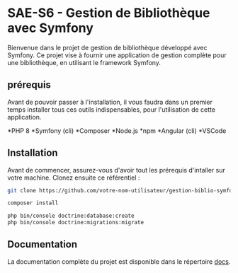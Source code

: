 # SAE-S6 - Gestion de Bibliothèque avec Symfony

Bienvenue dans le projet de gestion de bibliothèque développé avec Symfony. Ce projet vise à fournir une application de gestion complète pour une bibliothèque, en utilisant le framework Symfony.

## prérequis

Avant de pouvoir passer à l'installation, il vous faudra dans un premier temps installer tous ces outils indispensables, pour l'utilisation de cette application.

*PHP 8
*Symfony (cli)
*Composer
*Node.js
*npm
*Angular (cli)
*VSCode

## Installation

Avant de commencer, assurez-vous d'avoir tout les prérequis d'intaller sur votre machine. Clonez ensuite ce référentiel :

```bash
git clone https://github.com/votre-nom-utilisateur/gestion-biblio-symfony.git

composer install

php bin/console doctrine:database:create
php bin/console doctrine:migrations:migrate

```

## Documentation

La documentation complète du projet est disponible dans le répertoire [docs](#).
